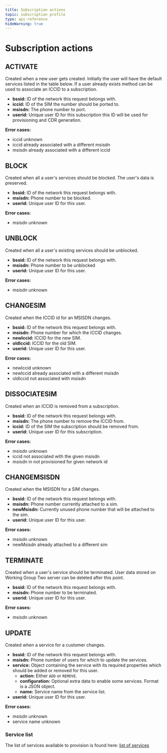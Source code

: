 ```yaml
---
title: Subscription actions
topic: subscription profile
type: api-reference
hideWarning: true
---
```


# Subscription actions

## ACTIVATE

Created when a new user gets created. Initially
the user will have the default services listed in the table below.
If a user already exists
method can be used to associate an ICCID to a subscription.

* **bssid:** ID of the network this request belongs with.
* **iccid:** ID of the SIM the number should be ported to.
* **msisdn:** The phone number to port.
* **userid:** Unique user ID for this subscription
this ID will be used for provisioning and CDR generation.

**Error cases:**
* iccid unknown
* iccid already associated with a different msisdn
* msisdn already associated with a different iccid

## BLOCK

Created when all a user's services should be blocked. The user's data is preserved.

* **bssid:** ID of the network this request belongs with.
* **msisdn:** Phone number to be blocked.
* **userid:** Unique user ID for this user.

**Error cases:**
* msisdn unknown

## UNBLOCK

Created when all a user's existing services should be unblocked.

* **bssid:** ID of the network this request belongs with.
* **msisdn:** Phone number to be unblocked
* **userid:** Unique user ID for this user.

**Error cases:**
* msisdn unknown

## CHANGESIM

Created when the ICCID id for an MSISDN changes.

* **bssid:** ID of the network this request belongs with.
* **msisdn:** Phone number for which the ICCID changes.
* **newIccid:** ICCID for the new SIM.
* **oldIccid:** ICCID for the old SIM.
* **userid:** Unique user ID for this user.

**Error cases:**
* newIccid unknown
* newIccid already associated with a different msisdn
* oldIccid not associated with msisdn

## DISSOCIATESIM

Created when an ICCID is removed from a subscription.

* **bssid:** ID of the network this request belongs with.
* **msisdn:** The phone number to remove the ICCID from.
* **iccid:** ID of the SIM the subscription should be removed from.
* **userid:** Unique user ID for this subscription.

**Error cases:**
* msisdn unknown
* iccid not associated with the given msisdn
* msisdn in not provisioned for given network id

## CHANGEMSISDN

Created when the MSISDN for a SIM changes.

* **bssid:** ID of the network this request belongs with.
* **msisdn:** Phone number currently attached to a sim.
* **newMsisdn:** Currently unused phone number that will be attached to the sim.
* **userid:** Unique user ID for this user.

**Error cases:**
* msisdn unknown
* newMsisdn already attached to a different sim

## TERMINATE

Created when a user's service should be terminated. User data stored on Working Group Two server can be deleted after this point.

* **bssid:** ID of the network this request belongs with.
* **msisdn:** Phone number to be terminated.
* **userid:** Unique user ID for this user.

**Error cases:**
* msisdn unknown

## UPDATE

Created when a service for a customer changes.

* **bssid:** ID of the network this request belongs with.
* **msisdn:** Phone number of users for which to update the services.
* **service:** Object containing the service with its required properties
which should be added or
removed for this user.
  * **action:** Either `ADD` or `REMOVE`.
  * **configuration:** Optional extra data to enable some services. Format is a JSON object.
  * **name:** Service name from the service list.
* **userid:** Unique user ID for this user.

**Error cases:**
* msisdn unknown
* service name unknown

### Service list

The list of services available to provision is found here: [list of services](https://docs.wgtwo.com/subscription-profile/service-list/)
